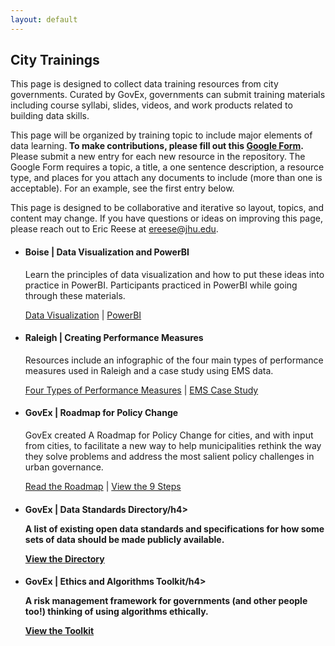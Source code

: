 ```yaml
---
layout: default
---
```


## <span class="glyphicon glyphicon-user"></span> City Trainings
This page is designed to collect data training resources from city governments. Curated by GovEx, governments can submit training materials including course syllabi, slides, videos, and work products related to building data skills. 

This page will be organized by training topic to include major elements of data learning.<b> To make contributions, please fill out this <a href="https://goo.gl/forms/LrBey5hhyR2Gqx7z2" target="_blank">Google Form</a>.</b> Please submit a new entry for each new resource in the repository. The Google Form requires a topic, a title, a one sentence description, a resource type, and places for you attach any documents to include (more than one is acceptable). For an example, see the first entry below.

This page is designed to be collaborative and iterative so layout, topics, and content may change. If you have questions or ideas on improving this page, please reach out to Eric Reese at <a href="mailto:ereese@jhu.edu">ereese@jhu.edu</a>.

<ul class="list-group">
    <li class="list-group-item">
    <h4>Boise | Data Visualization and PowerBI</h4>
    <p>Learn the principles of data visualization and how to put these ideas into practice in PowerBI. Participants practiced in PowerBI while going through these materials.</p>
      <a href="Data Visualization Training FINAL_share.pdf" target="_blank">Data Visualization</a> |
      <a href="PowerBI Training FINAL_share.pdf" target="_blank">PowerBI</a>
  </li>
  <li class="list-group-item">
    <h4>Raleigh | Creating Performance Measures</h4>
    <p>Resources include an infographic of the four main types of performance measures used in Raleigh and a case study using EMS data.</p>
      <a href="4 types of performance measures - Rafael Baptista.pdf" target="_blank">Four Types of Performance Measures</a> |
      <a href="EMS Case Study-Rafael Baptista.docx?raw=true" target="_blank">EMS Case Study</a>
  </li>
  <li class="list-group-item">
    <h4>GovEx | Roadmap for Policy Change</h4>
    <p>GovEx created A Roadmap for Policy Change for cities, and with input from cities, to facilitate a new way to help municipalities rethink the way they solve problems and address the most salient policy challenges in urban governance.</p>
      <a href="https://govex.jhu.edu/wiki/a-roadmap-for-policy-change/" target="_blank">Read the Roadmap</a> |
      <a href="https://govex.jhu.edu/wp-content/uploads/2018/05/City_roadmap_FINAL_web.jpg" target="_blank">View the 9 Steps</a>
  </li>
      <li class="list-group-item">
    <h4>GovEx | Data Standards Directory/h4>
    <p>A list of existing open data standards and specifications for how some sets of data should be made publicly available.</p>
      <a href="http://datastandards.directory/" target="_blank">View the Directory</a>
     </li>
      <li class="list-group-item">
    <h4>GovEx | Ethics and Algorithms Toolkit/h4>
    <p>A risk management framework for governments (and other people too!) thinking of using algorithms ethically.</p>
      <a href="https://ethicstoolkit.ai/" target="_blank">View the Toolkit</a>
     </li>
</ul>
